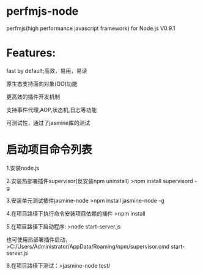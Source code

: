 perfmjs-node
=======
perfmjs(high performance javascript framework) for Node.js  V0.9.1

Features:
=======
fast by default;高效，易用，易读

原生态支持面向对象(OO)功能

更高效的插件开发机制

支持事件代理,AOP,状态机,日志等功能

可测试性，通过了jasmine库的测试

启动项目命令列表
=======
1.安装node.js

2.安装热部署插件supervisor(反安装npm uninstall)  >npm install supervisord -g

3.安装单元测试插件jasmine-node >npm install jasmine-node -g

4.在项目路径下执行命令安装项目依赖的插件 >npm install

5.在项目路径下启动程序: >node start-server.js

也可使用热部署插件启动，>C:/Users/Administrator/AppData/Roaming/npm/supervisor.cmd start-server.js

6.在项目路径下测试：>jasmine-node test/